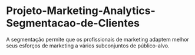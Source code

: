 # Projeto-Marketing-Analytics-Segmentacao-de-Clientes
A segmentação permite que os profissionais de marketing adaptem melhor seus esforços de marketing a vários subconjuntos de público-alvo.
